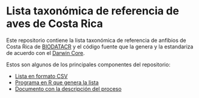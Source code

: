 # Lista taxonómica de referencia de aves de Costa Rica
Este repositorio contiene la lista taxonómica de referencia de anfibios de Costa Rica de [BIODATACR](http://biodiversidad.go.cr/) y el código fuente que la genera y la estandariza de acuerdo con el [Darwin Core](https://www.tdwg.org/standards/dwc/).

Estos son algunos de los principales componentes del repositorio:

- [Lista en formato CSV](data/processed/lista-taxonomica-referencia-aves.csv)
- [Programa en R que genera la lista](src/generar-lista.R)
- [Documento con la descripción del proceso](https://biodatacr.github.io/lista-taxonomica-referencia-aves/)
